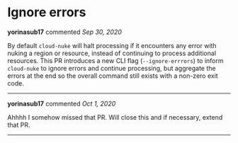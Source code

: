 # Ignore errors

**yorinasub17** commented *Sep 30, 2020*

By default `cloud-nuke` will halt processing if it encounters any error with nuking a region or resource, instead of
continuing to process additional resources. This PR introduces a new CLI flag (`--ignore-errrors`) to inform `cloud-nuke` to ignore errors and continue processing, but aggregate the errors at the end so the overall command still exists with a non-zero exit code.
<br />
***


**yorinasub17** commented *Oct 1, 2020*

Ahhhh I somehow missed that PR. Will close this and if necessary, extend that PR.
***

